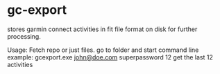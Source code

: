# gc-export

stores garmin connect activities in fit file format on disk for further processing.

Usage:
Fetch repo or just files.
go to folder and start command line
example: gcexport.exe john@doe.com superpassword 12
get the last 12 activities
